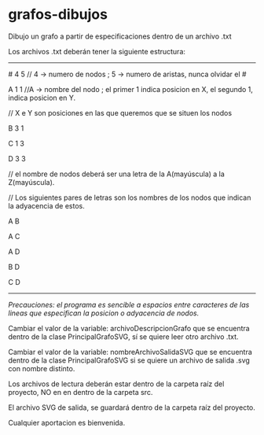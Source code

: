 # grafos-dibujos
Dibujo un grafo a partir de especificaciones dentro de un archivo .txt

Los archivos .txt deberán tener la siguiente estructura:

--------------------

<text> #</text> 4 5   // 4 -> numero de nodos ;  5 -> numero de aristas, nunca olvidar el <text>  # </text>

A 1 1 //A -> nombre del nodo ; el primer 1 indica posicion en X, el segundo 1, indica posicion en Y.

// X e Y son posiciones en las que queremos que se situen los nodos 

B 3 1

C 1 3

D 3 3

// el nombre de nodos deberá ser una letra de la A(mayúscula) a la Z(mayúscula).

// Los siguientes pares de letras son los nombres de los nodos que indican la adyacencia de estos.

A B

A C

A D

B D

C D

---------------------

_Precauciones: el programa es sencible a espacios entre caracteres de las lineas que especifican la posicion o adyacencia de nodos._

Cambiar el valor de la variable: archivoDescripcionGrafo que se encuentra dentro de la clase PrincipalGrafoSVG, sí se quiere leer otro archivo .txt.

Cambiar el valor de la variable: nombreArchivoSalidaSVG que se encuentra dentro de la clase PrincipalGrafoSVG si se quiere un archivo de salida .svg 
 con nombre distinto.

Los archivos de lectura deberán estar dentro de la carpeta raíz del proyecto, NO en en dentro de la carpeta src.

El archivo SVG de salida, se guardará dentro de la carpeta raíz del proyecto.

Cualquier aportacion es bienvenida.
